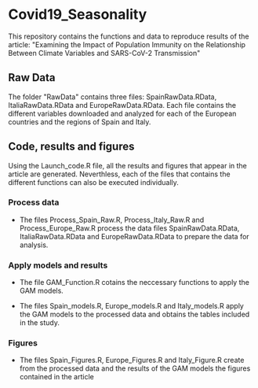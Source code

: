 # Covid19_Seasonality
This repository contains the functions and data to reproduce results of the article: "Examining the Impact of Population Immunity on the Relationship Between Climate Variables and SARS-CoV-2 Transmission"

## Raw Data

The folder "RawData" contains three files: SpainRawData.RData, ItaliaRawData.RData and EuropeRawData.RData. Each file contains the different variables downloaded and analyzed for each of the European countries and the regions of Spain and Italy.

## Code, results and figures
Using the Launch_code.R file, all the results and figures that appear in the article are generated. Neverthless, each of the files that contains the different functions can also be executed individually.

### Process data

 * The files Process_Spain_Raw.R, Process_Italy_Raw.R and Process_Europe_Raw.R process the data files SpainRawData.RData, ItaliaRawData.RData and EuropeRawData.RData to prepare the data for analysis.

### Apply models and results

* The file GAM_Function.R cotains the neccessary functions to apply the GAM models.

* The files Spain_models.R, Europe_models.R and Italy_models.R apply the GAM models to the processed data and obtains the tables included in the study.

### Figures

* The files Spain_Figures.R, Europe_Figures.R and Italy_Figure.R create from the processed data and the results of the GAM models the figures contained in the article


